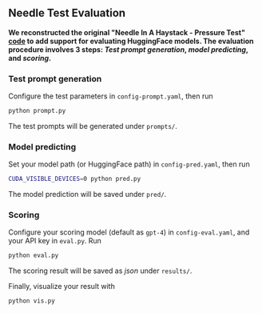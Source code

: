 ## Needle Test Evaluation

**We reconstructed the original "Needle In A Haystack - Pressure Test" [code](https://github.com/gkamradt/LLMTest_NeedleInAHaystack) to add support for evaluating HuggingFace models. The evaluation procedure involves 3 steps: *Test prompt generation*, *model predicting*, and *scoring*.**

### Test prompt generation

Configure the test parameters in `config-prompt.yaml`, then run
```bash
python prompt.py
```
The test prompts will be generated under `prompts/`.

### Model predicting

Set your model path (or HuggingFace path) in `config-pred.yaml`, then run
```bash
CUDA_VISIBLE_DEVICES=0 python pred.py
```
The model prediction will be saved under `pred/`.

### Scoring

Configure your scoring model (default as `gpt-4`) in `config-eval.yaml`, and your API key in `eval.py`. Run
```bash
python eval.py
```
The scoring result will be saved as *json* under `results/`.

Finally, visualize your result with
```bash
python vis.py
```